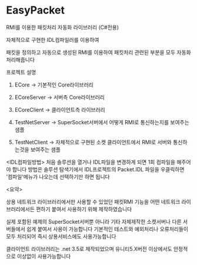 # EasyPacket
RMI를 이용한 패킷처리 자동화 라이브러리 (C#전용)

자체적으로 구현한 IDL컴파일러를 이용하여

패킷을 정의하고 자동으로 생성된 RMI를 이용하여 패킷처리 관련된 부분을 모두 자동화 처리해줍니다



프로젝트 설명

1. ECore
-> 기본적인 Core라이브러리

2. ECoreServer
-> 서버측 Core라이브러리

3. ECoreClient
-> 클라이언트측 라이브러리

4. TestNetServer
-> SuperSocket서버에서 어떻게 RMI로 통신하는지를 보여주는 샘플

5. TestNetClient
-> 자체적으로 구현된 소켓 클라이언트에서 RMI로 서버와 통신하는것을 보여주는 샘플



<IDL컴파일방법>
처음 솔루션을 열거나 IDL파일을 변경하게 되면 1회 컴파일을 해주어야 합니다
방법은 솔루션 탐색기에서 IDL프로젝트의 Packet.IDL 파일을 우클릭하면 '컴파일'메뉴가 나오는데 선택하기만 하면 됩니다



<요약>

상용 네트워크 라이브러리에서만 사용할 수 있었던 패킷RMI 기능을 어떤 네트워크 라이브러리에서든 편하기 붙여서 사용하기 위해 제작하였습니다

실제 포함된 예제의 SuperSocket서버뿐 아니라 기타 자체제작한 소켓서버나 다른 서버들에서 쉽게 붙여서 사용이 가능합니다
기본적인 테스트와 예외처리나 오류처리들이 모두 처리되어 즉시 상용서비스에도 사용가능합니다

클라이언트 라이브러리는 .net 3.5로 제작되었으며 유니티5.X버전 이상에서도 안정적으로 이상없이 사용가능합니다
